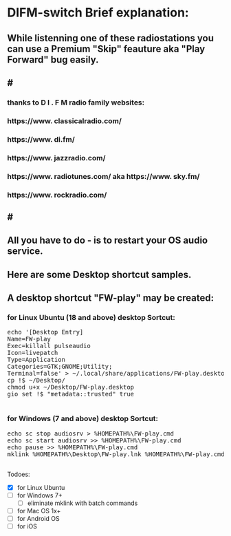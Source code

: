 # DIFM-switch Brief explanation:
## While listenning one of these radiostations you can use a Premium "Skip" feauture aka "Play Forward" bug easily.
## # ###########################################################################

### thanks to  D I . F M  radio family websites:

### https://www. classicalradio.com/
### https://www. di.fm/
### https://www. jazzradio.com/
### https://www. radiotunes.com/ aka https://www. sky.fm/
### https://www. rockradio.com/

## # ###########################################################################

## All you have to do - is to restart your OS audio service.

## Here are some Desktop shortcut samples. 
## A desktop shortcut "FW-play" may be created:

### for Linux Ubuntu (18 and above) desktop Sortcut:
<pre>echo '[Desktop Entry]
Name=FW-play
Exec=killall pulseaudio
Icon=livepatch
Type=Application
Categories=GTK;GNOME;Utility;
Terminal=false' > ~/.local/share/applications/FW-play.desktop
cp !$ ~/Desktop/
chmod u+x ~/Desktop/FW-play.desktop
gio set !$ "metadata::trusted" true

</pre>

### for Windows (7 and above) desktop Sortcut:
<pre>echo sc stop audiosrv > %HOMEPATH%\FW-play.cmd
echo sc start audiosrv >> %HOMEPATH%\FW-play.cmd
echo pause >> %HOMEPATH%\FW-play.cmd
mklink %HOMEPATH%\Desktop\FW-play.lnk %HOMEPATH%\FW-play.cmd

</pre>


Todoes:
- [x] for Linux Ubuntu
- [ ] for Windows 7+ 
  - [ ] eliminate mklink with batch commands
- [ ] for Mac OS 1x+
- [ ] for Android OS
- [ ] for iOS
